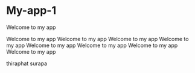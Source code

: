 # My-app-1

Welcome to my app

Welcome to my app
Welcome to my app
Welcome to my app
Welcome to my app
Welcome to my app
Welcome to my app
Welcome to my app
Welcome to my app

thiraphat surapa
